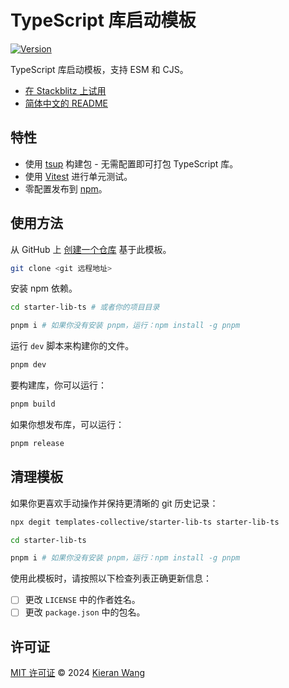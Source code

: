 # TypeScript 库启动模板

[![Version](https://img.shields.io/npm/v/starter-lib-ts?style=flat&label=%20&color=0d0d0d)](https://www.npmjs.com/package/starter-lib-ts)

TypeScript 库启动模板，支持 ESM 和 CJS。

- [在 Stackblitz 上试用](https://stackblitz.com/github/templates-collective/starter-lib-ts)
- [简体中文的 README](./README.zh-CN.md)

## 特性

- 使用 [tsup](https://tsup.egoist.dev/) 构建包 - 无需配置即可打包 TypeScript 库。
- 使用 [Vitest](https://github.com/vitest-dev/vitest) 进行单元测试。
- 零配置发布到 [npm](https://www.npmjs.com)。

## 使用方法

从 GitHub 上 [创建一个仓库](https://github.com/templates-collective/starter-lib-ts/generate) 基于此模板。

```bash
git clone <git 远程地址>
```

安装 npm 依赖。

```bash
cd starter-lib-ts # 或者你的项目目录

pnpm i # 如果你没有安装 pnpm，运行：npm install -g pnpm
```

运行 `dev` 脚本来构建你的文件。

```bash
pnpm dev
```

要构建库，你可以运行：

```bash
pnpm build
```

如果你想发布库，可以运行：

```bash
pnpm release
```

## 清理模板

如果你更喜欢手动操作并保持更清晰的 git 历史记录：

```bash
npx degit templates-collective/starter-lib-ts starter-lib-ts

cd starter-lib-ts

pnpm i # 如果你没有安装 pnpm，运行：npm install -g pnpm
```

使用此模板时，请按照以下检查列表正确更新信息：

- [ ] 更改 `LICENSE` 中的作者姓名。
- [ ] 更改 `package.json` 中的包名。

## 许可证

[MIT 许可证](./LICENSE) © 2024 [Kieran Wang](https://github.com/kieranwv/)
